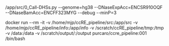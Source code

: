 

/app/src/0_Call-DHSs.py --genome=hg38 --DNaseExpAcc=ENCSR910OQF --DNaseBamAcc=ENCFF323MYG --debug --minP=3

docker run --rm -it -v /home/mjp/ccRE_pipeline/src:/app/src -v /home/mjp/ccRE_pipeline/info:/app/info -v /scratch/ccRE_pipeline/tmp:/tmp -v /data:/data -v /scratch/output/:/output purcaro/ccre_pipeline:001  /bin/bash
